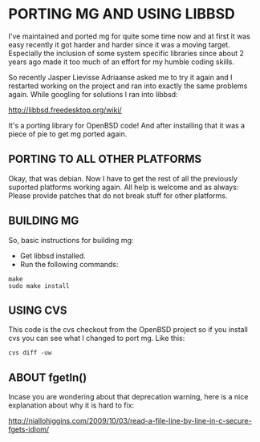 # PORTING MG AND USING LIBBSD

I've maintained and ported mg for quite some time now and at first it
was easy recently it got harder and harder since it was a moving
target. Especially the inclusion of some system specific libraries since
about 2 years ago made it too much of an effort for my humble coding
skills.

So recently Jasper Lievisse Adriaanse asked me to try it again and I
restarted working on the project and ran into exactly the same problems
again. While googling for solutions I ran into libbsd:

  http://libbsd.freedesktop.org/wiki/

It's a porting library for OpenBSD code! And after installing that it
was a piece of pie to get mg ported again.

## PORTING TO ALL OTHER PLATFORMS

Okay, that was debian. Now I have to get the rest of all the previously
suported platforms working again. All help is welcome and as always:
Please provide patches that do not break stuff for other platforms.

## BUILDING MG

So, basic instructions for building mg:

 - Get libbsd installed.
 - Run the following commands:

```
make
sudo make install
```

## USING CVS

This code is the cvs checkout from the OpenBSD project so if you install
cvs you can see what I changed to port mg. Like this:

```
cvs diff -uw
```

## ABOUT fgetln()

Incase you are wondering about that deprecation warning, here is a nice explanation about why it is hard to fix:

  http://niallohiggins.com/2009/10/03/read-a-file-line-by-line-in-c-secure-fgets-idiom/
